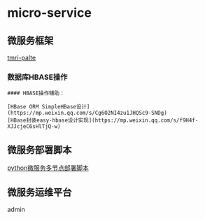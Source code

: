 # micro-service

## 微服务框架

  [tmri-palte](https://github.com/cclreo/tmri-plate)
  
### 数据库HBASE操作

    #### HBASE操作辅助：
    
    [HBase ORM SimpleHBase设计](https://mp.weixin.qq.com/s/Cg6O2NI4zu1JHQSc9-SNDg)
    [HBase封装easy-hbase设计实现](https://mp.weixin.qq.com/s/f9H4f-XJJcjeC6sHlTjQ-w)
  
## 微服务部署脚本

  [python微服务多节点部署脚本](https://github.com/cclreo/spring-boot-deploy)
  
## 微服务运维平台

 admin
